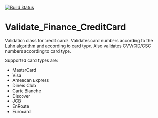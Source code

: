 [![Build Status](https://travis-ci.org/pear/Validate_Finance_CreditCard.svg?branch=master)](https://travis-ci.org/pear/Validate_Finance_CreditCard)

Validate_Finance_CreditCard
===========================

Validation class for credit cards. Validates card numbers according to the [Luhn algorithm](http://en.wikipedia.org/wiki/Luhn_algorithm) and according to card type. Also validates CVV/CID/CSC numbers according to card type.

Supported card types are:
 * MasterCard
 * Visa
 * American Express
 * Diners Club
 * Carte Blanche
 * Discover
 * JCB
 * EnRoute
 * Eurocard
